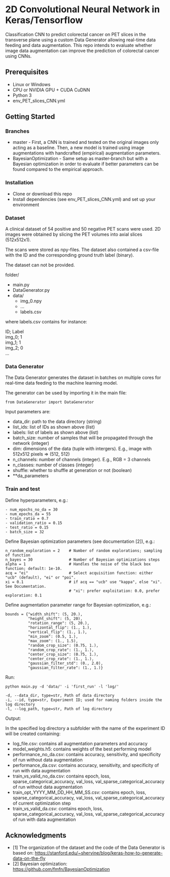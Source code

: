 # 2D Convolutional Neural Network in Keras/Tensorflow
Classification CNN to predict colorectal cancer on PET slices in the transverse plane using a custom Data Generator allowing real-time data feeding and data augmentation. This repo intends to evaluate whether image data augmentation can improve the prediction of colorectal cancer using CNNs.

## Prerequisites
- Linux or Windows 
- CPU or NVIDIA GPU + CUDA CuDNN
- Python 3
- env_PET_slices_CNN.yml

## Getting Started
### Branches
- master - First, a CNN is trained and tested on the original images only acting as a baseline. Then, a new model is trained using image augmentations with handcrafted (empirical) augmentation parameters. 
- BayesianOptimization - Same setup as master-branch but with a Bayesian optimization in order to evaluate if better parameters can be found compared to the empirical approach.


### Installation
- Clone or download this repo
- Install dependencies (see env_PET_slices_CNN.yml) and set up your environment

### Dataset
A clinical dataset of 54 positive and 50 negative PET scans were used. 2D images were obtained by slicing the PET volumes into axial slices (512x512x1). 

The scans were stored as npy-files. The dataset also contained a csv-file with the ID and the corresponding ground truth label (binary).

The dataset can not be provided.

folder/
- main.py
- DataGenerator.py
- data/
	- img_0.npy
	- ...
	- labels.csv

where labels.csv contains for instance:

ID; Label \
img_0; 1 \
img_1; 1 \
img_2; 0 \
...

### Data Generator
The Data Generator generates the dataset in batches on multiple cores for real-time data feeding to the machine learning model. 

The generator can be used by importing it in the main file:

```
from DataGenerator import DataGenerator
```

Input parameters are:

- data_dir: path to the data directory (string)
- list_ids: list of IDs as shown above (list)
- labels: list of labels as shown above (list)
- batch_size: number of samples that will be propagated through the network (integer)
- dim: dimensions of the data (tuple with intergers). E.g., image with 512x512 pixels => (512, 512)
- n_channels: number of channels (integer). E.g., RGB = 3 channels
- n_classes: number of classes (integer)
- shuffle: whether to shuffle at generation or not (boolean) 
- **da_parameters

### Train and test
Define hyperparameters, e.g.:

```
- num_epochs_no_da = 30
- num_epochs_da = 55
- train_ratio = 0.7
- validation_ratio = 0.15
- test_ratio = 0.15
- batch_size = 32
```

Define Bayesian optimization parameters (see documentation [2]), e.g.:

```
n_random_exploration = 2    # Number of random explorations; sampling of function
n_bayes = 30                # Number of Bayesian optimizations steps
alpha = 1                   # Handles the noise of the black box function; default: 1e-10.
acq = "ei"                  # Select acquisition function: either "ucb" (default), "ei" or "poi".
xi = 0.1                    # if acq == "ucb" use "kappa", else "xi". See Documentation.
                            # "xi": prefer exploitation: 0.0, prefer exploration: 0.1
```

Define augmentation parameter range for Bayesian optimization, e.g.:

```
bounds = {"width_shift": (5, 20.),
          "height_shift": (5, 20),
          "rotation_range": (5, 20.),
          "horizontal_flip": (1., 1.),
          "vertical_flip": (1., 1.),
          "min_zoom": (0.5, 1.),
          "max_zoom": (1., 1.5),
          "random_crop_size": (0.75, 1.),
          "random_crop_rate": (1., 1.),
          "center_crop_size": (0.75, 1.),
          "center_crop_rate": (1., 1.),
          "gaussian_filter_std": (0., 2.0),
          "gaussian_filter_rate": (1., 1.)}
```

Run:
```
python main.py -d 'data/' -i 'first_run' -l 'log/' 

-d, --data_dir, type=str, Path of data directory
-i, --id, type=str, Experiment ID; used for naming folders inside the log directory
-l, --log_path, type=str, Path of log directory 
```

Output:

In the specified log directory a subfolder with the name of the experiment ID will be created containing:

- log_file.csv: contains all augmentation parameters and accuracy
- model_weights.h5: contains weights of the best performing model
- performance_no_da.csv: contains accuracy, sensitivity, and specificity of run without data augmentation
- performance_da.csv: contains accuracy, sensitivity, and specificity of run with data augmentation
- train_vs_valid_no_da.csv: contains epoch, loss, sparse_categorical_accuracy, val_loss, val_sparse_categorical_accuracy of run without data augmentation
- train_opt_YYYY_MM_DD_HH_MM_SS.csv: contains epoch, loss, sparse_categorical_accuracy, val_loss, val_sparse_categorical_accuracy of current optimization step
- train_vs_valid_da.csv: contains epoch, loss, sparse_categorical_accuracy, val_loss, val_sparse_categorical_accuracy of run with data augmentation

## Acknowledgments
- [1] The organization of the dataset and the code of the Data Generator is based on: https://stanford.edu/~shervine/blog/keras-how-to-generate-data-on-the-fly
- [2] Bayesian optimization: https://github.com/fmfn/BayesianOptimization
